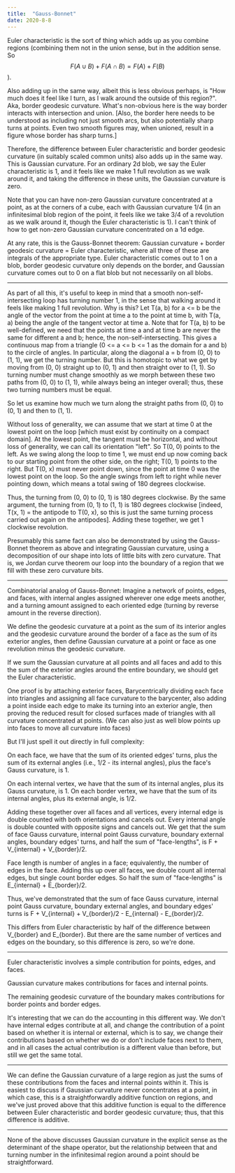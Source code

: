 ```yaml
---
title:  "Gauss-Bonnet"
date: 2020-8-8
---
```

Euler characteristic is the sort of thing which adds up as you combine regions (combining them not in the union sense, but in the addition sense. So $$F(A \cup B) + F(A \cap B) = F(A) + F(B)$$).

Also adding up in the same way, albeit this is less obvious perhaps, is "How much does it feel like I turn, as I walk around the outside of this region?". Aka, border geodesic curvature. What's non-obvious here is the way border interacts with intersection and union. [Also, the border here needs to be understood as including not just smooth arcs, but also potentially sharp turns at points. Even two smooth figures may, when unioned, result in a figure whose border has sharp turns.]

Therefore, the difference between Euler characteristic and border geodesic curvature (in suitably scaled common units) also adds up in the same way. This is Gaussian curvature. For an ordinary 2d blob, we say the Euler characteristic is 1, and it feels like we make 1 full revolution as we walk around it, and taking the difference in these units, the Gaussian curvature is zero.

Note that you can have non-zero Gaussian curvature concentrated at a point, as at the corners of a cube, each with Gaussian curvature 1/4 (in an infinitesimal blob region of the point, it feels like we take 3/4 of a revolution as we walk around it, though the Euler characteristic is 1). I can't think of how to get non-zero Gaussian curvature concentrated on a 1d edge.

At any rate, this is the Gauss-Bonnet theorem: Gaussian curvature + border geodesic curvature = Euler characteristic, where all three of these are integrals of the appropriate type. Euler characteristic comes out to 1 on a blob, border geodesic curvature only depends on the border, and Gaussian curvature comes out to 0 on a flat blob but not necessarily on all blobs.

***

As part of all this, it's useful to keep in mind that a smooth non-self-intersecting loop has turning number 1, in the sense that walking around it feels like making 1 full revolution. Why is this? Let T(a, b) for a <= b be the angle of the vector from the point at time a to the point at time b, with T(a, a) being the angle of the tangent vector at time a. Note that for T(a, b) to be well-defined, we need that the points at time a and at time b are never the same for different a and b; hence, the non-self-intersecting. This gives a continuous map from a triangle (0 <= a <= b <= 1 as the domain for a and b) to the circle of angles. In particular, along the diagonal a = b from (0, 0) to (1, 1), we get the turning number. But this is homotopic to what we get by moving from (0, 0) straight up to (0, 1) and then straight over to (1, 1). So turning number must change smoothly as we morph between these two paths from (0, 0) to (1, 1), while always being an integer overall; thus, these two turning numbers must be equal.

So let us examine how much we turn along the straight paths from (0, 0) to (0, 1) and then to (1, 1).

Without loss of generality, we can assume that we start at time 0 at the lowest point on the loop [which must exist by continuity on a compact domain]. At the lowest point, the tangent must be horizontal, and without loss of generality, we can call its orientation "left". So T(0, 0) points to the left. As we swing along the loop to time 1, we must end up now coming back to our starting point from the other side, on the right; T(0, 1) points to the right. But T(0, x) must never point down, since the point at time 0 was the lowest point on the loop. So the angle swings from left to right while never pointing down, which means a total swing of 180 degrees clockwise.

Thus, the turning from (0, 0) to (0, 1) is 180 degrees clockwise. By the same argument, the turning from (0, 1) to (1, 1) is 180 degrees clockwise [indeed, T(x, 1) = the antipode to T(0, x), so this is just the same turning process carried out again on the antipodes]. Adding these together, we get 1 clockwise revolution.

Presumably this same fact can also be demonstrated by using the Gauss-Bonnet theorem as above and integrating Gaussian curvature, using a decomposition of our shape into lots of little bits with zero curvature. That is, we Jordan curve theorem our loop into the boundary of a region that we fill with these zero curvature bits.

***

Combinatorial analog of Gauss-Bonnet: Imagine a network of points, edges, and faces, with internal angles assigned wherever one edge meets another, and a turning amount assigned to each oriented edge (turning by reverse amount in the reverse direction).

We define the geodesic curvature at a point as the sum of its interior angles and the geodesic curvature around the border of a face as the sum of its exterior angles, then define Gaussian curvature at a point or face as one revolution minus the geodesic curvature.

If we sum the Gaussian curvature at all points and all faces and add to this the sum of the exterior angles around the entire boundary, we should get the Euler characteristic.

One proof is by attaching exterior faces, Barycentrically dividing each face into triangles and assigning all face curvature to the barycenter, also adding a point inside each edge to make its turning into an exterior angle, then proving the reduced result for closed surfaces made of triangles with all curvature concentrated at points. (We can also just as well blow points up into faces to move all curvature into faces)

But I'll just spell it out directly in full complexity:

On each face, we have that the sum of its oriented edges' turns, plus the sum of its external angles (i.e., 1/2 - its internal angles), plus the face's Gauss curvature, is 1.

On each internal vertex, we have that the sum of its internal angles, plus its Gauss curvature, is 1. On each border vertex, we have that the sum of its internal angles, plus its external angle, is 1/2.

Adding these together over all faces and all vertices, every internal edge is double counted with both orientations and cancels out. Every internal angle is double counted with opposite signs and cancels out. We get that the sum of face Gauss curvature, internal point Gauss curvature, boundary external angles, boundary edges' turns, and half the sum of "face-lengths", is F + V_{internal} + V_{border}/2.

Face length is number of angles in a face; equivalently, the number of edges in the face. Adding this up over all faces, we double count all internal edges, but single count border edges. So half the sum of "face-lengths" is E_{internal} + E_{border}/2.

Thus, we've demonstrated that the sum of face Gauss curvature, internal point Gauss curvature, boundary external angles, and boundary edges' turns is F + V_{internal} + V_{border}/2 - E_{internal} - E_{border}/2.

This differs from Euler characteristic by half of the difference between V_{border} and E_{border}. But there are the same number of vertices and edges on the boundary, so this difference is zero, so we're done.

***

Euler characteristic involves a simple contribution for points, edges, and faces.

Gaussian curvature makes contributions for faces and internal points.

The remaining geodesic curvature of the boundary makes contributions for border points and border edges.

It's interesting that we can do the accounting in this different way. We don't have internal edges contribute at all, and change the contribution of a point based on whether it is internal or external, which is to say, we change their contributions based on whether we do or don't include faces next to them, and in all cases the actual contribution is a different value than before, but still we get the same total.

***

We can define the Gaussian curvature of a large region as just the sums of these contributions from the faces and internal points within it. This is easiest to discuss if Gaussian curvature never concentrates at a point, in which case, this is a straightforwardly additive function on regions, and we've just proved above that this additive function is equal to the difference between Euler characteristic and border geodesic curvature; thus, that this difference is additive.

***

None of the above discusses Gaussian curvature in the explicit sense as the determinant of the shape operator, but the relationship between that and turning number in the infinitesimal region around a point should be straightforward.